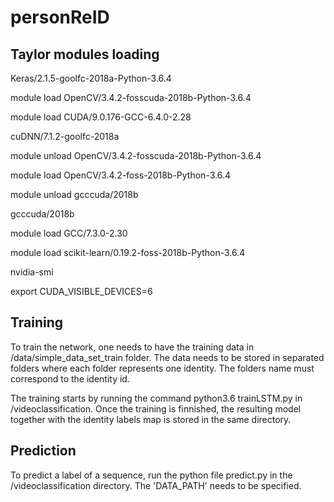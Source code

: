 # personReID
 ## Taylor modules loading
 
Keras/2.1.5-goolfc-2018a-Python-3.6.4

module load OpenCV/3.4.2-fosscuda-2018b-Python-3.6.4 

module load CUDA/9.0.176-GCC-6.4.0-2.28

cuDNN/7.1.2-goolfc-2018a  

module unload OpenCV/3.4.2-fosscuda-2018b-Python-3.6.4

module load OpenCV/3.4.2-foss-2018b-Python-3.6.4 

module unload gcccuda/2018b

gcccuda/2018b

module load GCC/7.3.0-2.30


module load scikit-learn/0.19.2-foss-2018b-Python-3.6.4 

nvidia-smi

export CUDA_VISIBLE_DEVICES=6



## Training
To train the network, one needs to have the training data in /data/simple_data_set_train folder. The data needs to be 
stored in separated folders where each folder represents one identity. The folders name must correspond to the 
identity id.

The training starts by running the command python3.6 trainLSTM.py in /videoclassification.
Once the training is finnished, the resulting model together with the identity labels map is stored in the same 
directory.

## Prediction
To predict a label of a sequence, run the python file predict.py in the /videoclassification directory.
The 'DATA_PATH' needs to be specified.